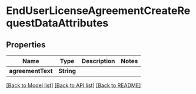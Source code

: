 # EndUserLicenseAgreementCreateRequestDataAttributes

## Properties
Name | Type | Description | Notes
------------ | ------------- | ------------- | -------------
**agreementText** | **String** |  | 

[[Back to Model list]](../README.md#documentation-for-models) [[Back to API list]](../README.md#documentation-for-api-endpoints) [[Back to README]](../README.md)


